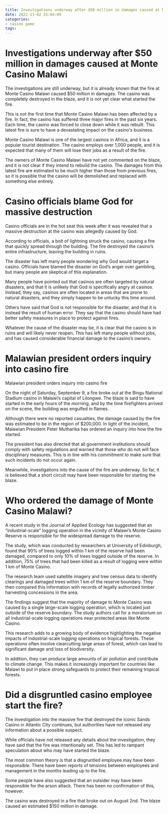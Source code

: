 ```yaml
---
title: Investigations underway after $50 million in damages caused at Monte Casino Malawi
date: 2022-11-02 15:04:09
categories:
- casino game
tags:
---
```



#  Investigations underway after $50 million in damages caused at Monte Casino Malawi

The investigations are still underway, but it is already known that the fire at Monte Casino Malawi caused $50 million in damages. The casino was completely destroyed in the blaze, and it is not yet clear what started the fire.

This is not the first time that Monte Casino Malawi has been affected by a fire. In fact, the casino has suffered three major fires in the past six years. Each time, the casino was forced to close down while it was rebuilt. This latest fire is sure to have a devastating impact on the casino's business.

Monte Casino Malawi is one of the largest casinos in Africa, and it is a popular tourist destination. The casino employs over 1,000 people, and it is expected that many of them will lose their jobs as a result of the fire.

The owners of Monte Casino Malawi have not yet commented on the blaze, and it is not clear if they intend to rebuild the casino. The damages from this latest fire are estimated to be much higher than those from previous fires, so it is possible that the casino will be demolished and replaced with something else entirely.

#  Casino officials blame God for massive destruction

Casino officials are in the hot seat this week after it was revealed that a massive destruction at the casino was allegedly caused by God.

According to officials, a bolt of lightning struck the casino, causing a fire that quickly spread through the building. The fire destroyed the casino’s entire infrastructure, leaving the building in ruins.

The disaster has left many people wondering why God would target a casino. Officials have blamed the disaster on God’s anger over gambling, but many people are skeptical of this explanation.

Many people have pointed out that casinos are often targeted by natural disasters, and that it is unlikely that God is specifically angry at casinos. Instead, they say, casinos are often located in areas that are prone to natural disasters, and they simply happen to be unlucky this time around.

Others have said that God is not responsible for the disaster, and that it is instead the result of human error. They say that the casino should have had better safety measures in place to protect against fires.

Whatever the cause of the disaster may be, it is clear that the casino is in ruins and will likely never reopen. This has left many people without jobs, and has caused considerable financial damage to the casino’s owners.

#  Malawian president orders inquiry into casino fire

Malawian president orders inquiry into casino fire

<p>On the night of Saturday, September 9, a fire broke out at the Bingu National Stadium casino in Malawi’s capital of Lilongwe. The blaze is said to have started in the early hours of the morning, and by the time firefighters arrived on the scene, the building was engulfed in flames.</p>

<p> Although there were no reported casualties, the damage caused by the fire was estimated to be in the region of $200,000. In light of the incident, Malawian President Peter Mutharika has ordered an inquiry into how the fire started.</p>

<p> The president has also directed that all government institutions should comply with safety regulations and warned that those who do not will face disciplinary measures. This is in line with his commitment to make sure that such incidents do not occur again.</p>

<p> Meanwhile, investigations into the cause of the fire are underway. So far, it is believed that a short circuit may have been responsible for starting the blaze.</p>

#  Who ordered the damage of Monte Casino Malawi?

A recent study in the Journal of Applied Ecology has suggested that an “industrial-scale” logging operation in the vicinity of Malawi’s Monte Casino Reserve is responsible for the widespread damage to the reserve.

The study, which was conducted by researchers at University of Edinburgh, found that 90% of trees logged within 1 km of the reserve had been damaged, compared to only 10% of trees logged outside of the reserve. In addition, 75% of trees that had been killed as a result of logging were within 1 km of Monte Casino.

The research team used satellite imagery and tree census data to identify clearings and damaged trees within 1 km of the reserve boundary. They then compared this information with records of legally authorized timber harvesting concessions in the area.

The findings suggest that the majority of damage to Monte Casino was caused by a single large-scale logging operation, which is located just outside of the reserve boundary. The study authors call for a moratorium on all industrial-scale logging operations near protected areas like Monte Casino.

This research adds to a growing body of evidence highlighting the negative impacts of industrial-scale logging operations on tropical forests. These operations often involve clearcutting large areas of forest, which can lead to significant damage and loss of biodiversity.

In addition, they can produce large amounts of air pollution and contribute to climate change. This makes it increasingly important for countries like Malawi to put in place strong safeguards to protect their remaining tropical forests.

#  Did a disgruntled casino employee start the fire?

The investigation into the massive fire that destroyed the iconic Sands Casino in Atlantic City continues, but authorities have not released any information about a possible suspect.

While officials have not released any details about the investigation, they have said that the fire was intentionally set. This has led to rampant speculation about who may have started the blaze.

The most common theory is that a disgruntled employee may have been responsible. There have been reports of tensions between employees and management in the months leading up to the fire.

Some people have also suggested that an outsider may have been responsible for the arson attack. There has been no confirmation of this, however.

The casino was destroyed in a fire that broke out on August 2nd. The blaze caused an estimated $150 million in damage.